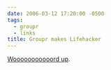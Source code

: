 ```yaml
---
date: 2006-03-12 17:20:00 -0500
tags:
  - groupr
  - links
title: Groupr makes Lifehacker
---
```


[Wooooooooooord up](http://www.lifehacker.com/software/flickr/track-flickr-groups-with-groupr-159686.php).